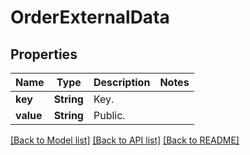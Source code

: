 # OrderExternalData

## Properties

Name | Type | Description | Notes
------------ | ------------- | ------------- | -------------
**key** | **String** | Key. | 
**value** | **String** | Public. | 

[[Back to Model list]](../README.md#documentation-for-models) [[Back to API list]](../README.md#documentation-for-api-endpoints) [[Back to README]](../README.md)


